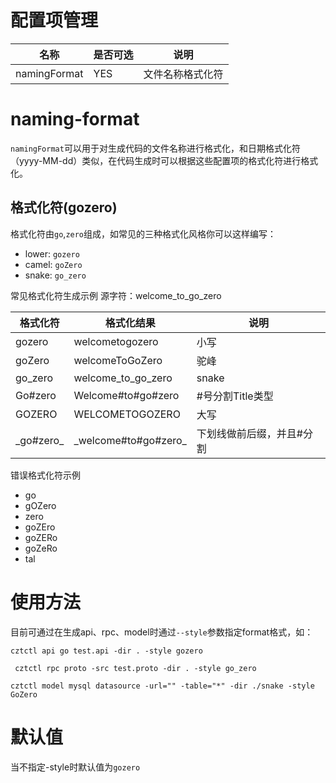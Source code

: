 # 配置项管理

| 名称              | 是否可选 | 说明                                          |
|-------------------|----------|-----------------------------------------------|
| namingFormat      | YES      | 文件名称格式化符                      |

# naming-format
`namingFormat`可以用于对生成代码的文件名称进行格式化，和日期格式化符（yyyy-MM-dd）类似，在代码生成时可以根据这些配置项的格式化符进行格式化。

## 格式化符(gozero)
格式化符由`go`,`zero`组成，如常见的三种格式化风格你可以这样编写：
* lower: `gozero`
* camel: `goZero`
* snake: `go_zero`

常见格式化符生成示例
源字符：welcome_to_go_zero

| 格式化符   | 格式化结果            | 说明                      |
|------------|-----------------------|---------------------------|
| gozero     | welcometogozero       | 小写                      |
| goZero     | welcomeToGoZero       | 驼峰                      |
| go_zero    | welcome_to_go_zero    | snake                     |
| Go#zero    | Welcome#to#go#zero    | #号分割Title类型          |
| GOZERO     | WELCOMETOGOZERO       | 大写                      |
| \_go#zero_ | \_welcome#to#go#zero_ | 下划线做前后缀，并且#分割 |

错误格式化符示例
* go
* gOZero
* zero
* goZEro
* goZERo
* goZeRo
* tal

# 使用方法
目前可通过在生成api、rpc、model时通过`--style`参数指定format格式，如：
```shell script
cztctl api go test.api -dir . -style gozero
```
```shell script
 cztctl rpc proto -src test.proto -dir . -style go_zero
```
```shell script
cztctl model mysql datasource -url="" -table="*" -dir ./snake -style GoZero
```

# 默认值
当不指定-style时默认值为`gozero`

